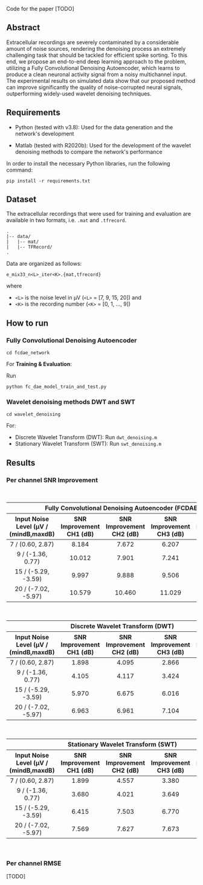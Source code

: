 Code for the paper [TODO]
<br />

## Abstract

Extracellular recordings are severely contaminated by a considerable amount of noise sources, rendering the denoising process an extremely challenging task that should be tackled for efficient spike sorting. To this end, we propose an end-to-end deep learning approach to the problem, utilizing a Fully Convolutional Denoising Autoencoder, which learns to produce a clean neuronal activity signal from a noisy multichannel input. The experimental results on simulated data show that our proposed method can improve significantly the quality of noise-corrupted neural signals, outperforming widely-used wavelet denoising techniques.

## Requirements

* Python (tested with v3.8): Used for the data generation and the network's development

* Matlab (tested with R2020b): Used for the development of the wavelet denoising methods to compare the network's performance

In order to install the necessary Python libraries, run the following command:

```
pip install -r requirements.txt
```

## Dataset 

The extracellular recordings that were used for training and evaluation are available in two formats, i.e. `.mat` and `.tfrecord`.

```
.
|-- data/
|   |-- mat/
|   |-- TFRecord/
.
```

Data are organized as follows:

```
e_mix33_n<L>_iter<K>.{mat,tfrecord}
```

where 

* `<L>` is the noise level in μV (`<L>` = [7, 9, 15, 20]) and 
* `<K>` is the recording number (`<K>` = [0, 1, ..., 9])

## How to run

### Fully Convolutional Denoising Autoencoder

```
cd fcdae_network
```

For **Training & Evaluation**:

Run

```
python fc_dae_model_train_and_test.py
```

### Wavelet denoising methods DWT and SWT

```
cd wavelet_denoising
```

For: 
* Discrete Wavelet Transform (DWT): Run `dwt_denoising.m`
* Stationary Wavelet Transform (SWT): Run `swt_denoising.m`

## Results

### Per channel SNR Improvement

<br />

<table>
<thead>
<tr>
<th align="center" colspan="5">Fully Convolutional Denoising Autoencoder (FCDAE)</th>
</tr>
<tr>
<th align="center">Input Noise Level (μV / (mindB,maxdB)</th>
<th align="center">SNR Improvement CH1 (dB)</th>
<th align="center">SNR Improvement CH2 (dB)</th>
<th align="center">SNR Improvement CH3 (dB)</th>
<th align="center">SNR Improvement CH4 (dB)</th>
</tr>
</thead>
<tbody>
<tr>
<td align="center">7 / (0.60, 2.87)</td>
<td align="center">8.184</td>
<td align="center">7.672</td>
<td align="center">6.207</td>
<td align="center">8.429</td>
</tr>
<tr>
<td align="center">9 / (-1.36, 0.77)</td>
<td align="center">10.012</td>
<td align="center">7.901</td>
<td align="center">7.241</td>
<td align="center">9.455</td>
</tr>
<tr>
<td align="center">15 / (-5.29, -3.59)</td>
<td align="center">9.997</td>
<td align="center">9.888</td>
<td align="center">9.506</td>
<td align="center">11.223</td>
</tr>
<tr>
<td align="center">20 / (-7.02, -5.97)</td>
<td align="center">10.579</td>
<td align="center">10.460</td>
<td align="center">11.029</td>
<td align="center">11.499</td>
</tr>
</tbody>
</table>

<br />

<table>
<thead>
<tr>
<th align="center" colspan="5">Discrete Wavelet Transform (DWT)</th>
</tr>
<tr>
<th align="center">Input Noise Level (μV / (mindB,maxdB)</th>
<th align="center">SNR Improvement CH1 (dB)</th>
<th align="center">SNR Improvement CH2 (dB)</th>
<th align="center">SNR Improvement CH3 (dB)</th>
<th align="center">SNR Improvement CH4 (dB)</th>
</tr>
</thead>
<tbody>
<tr>
<td align="center">7 / (0.60, 2.87)</td>
<td align="center">1.898</td>
<td align="center">4.095</td>
<td align="center">2.866</td>
<td align="center">3.061</td>
</tr>
<tr>
<td align="center">9 / (-1.36, 0.77)</td>
<td align="center">4.105</td>
<td align="center">4.117</td>
<td align="center">3.424</td>
<td align="center">3.757</td>
</tr>
<tr>
<td align="center">15 / (-5.29, -3.59)</td>
<td align="center">5.970</td>
<td align="center">6.675</td>
<td align="center">6.016</td>
<td align="center">6.422</td>
</tr>
<tr>
<td align="center">20 / (-7.02, -5.97)</td>
<td align="center">6.963</td>
<td align="center">6.961</td>
<td align="center">7.104</td>
<td align="center">7.285</td>
</tr>
</tbody>
</table>

<br />

<table>
<thead>
<tr>
<th align="center" colspan="5">Stationary Wavelet Transform (SWT)</th>
</tr>
<tr>
<th align="center">Input Noise Level (μV / (mindB,maxdB)</th>
<th align="center">SNR Improvement CH1 (dB)</th>
<th align="center">SNR Improvement CH2 (dB)</th>
<th align="center">SNR Improvement CH3 (dB)</th>
<th align="center">SNR Improvement CH4 (dB)</th>
</tr>
</thead>
<tbody>
<tr>
<td align="center">7 / (0.60, 2.87)</td>
<td align="center">1.899</td>
<td align="center">4.557</td>
<td align="center">3.380</td>
<td align="center">3.219</td>
</tr>
<tr>
<td align="center">9 / (-1.36, 0.77)</td>
<td align="center">3.680</td>
<td align="center">4.021</td>
<td align="center">3.649</td>
<td align="center">3.692</td>
</tr>
<tr>
<td align="center">15 / (-5.29, -3.59)</td>
<td align="center">6.415</td>
<td align="center">7.503</td>
<td align="center">6.770</td>
<td align="center">6.946</td>
</tr>
<tr>
<td align="center">20 / (-7.02, -5.97)</td>
<td align="center">7.569</td>
<td align="center">7.627</td>
<td align="center">7.673</td>
<td align="center">7.836</td>
</tr>
</tbody>
</table>

<br />

### Per channel RMSE

[TODO]
